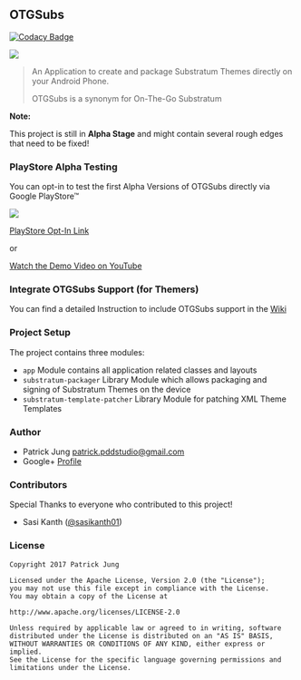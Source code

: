 ## OTGSubs

[![Codacy Badge](https://api.codacy.com/project/badge/Grade/cd9a450047584a52a9a0979e8bead2d9)](https://www.codacy.com/app/PDDStudio/OTGSubs?utm_source=github.com&utm_medium=referral&utm_content=PDDStudio/OTGSubs&utm_campaign=badger)

[![](https://raw.githubusercontent.com/PDDStudio/OTGSubs/develop/gfx/otgsubs_banner.jpg)](https://play.google.com/store/apps/details?id=com.pddstudio.otgsubs)

> An Application to create and package Substratum Themes directly on your Android Phone.
>
> OTGSubs is a synonym for On-The-Go Substratum

**Note:**

This project is still in **Alpha Stage** and might contain several rough edges that need to be fixed!

### PlayStore Alpha Testing

You can opt-in to test the first Alpha Versions of OTGSubs directly via Google PlayStore™

[![](https://github.com/PDDStudio/OTGSubs/blob/develop/gfx/en-play-badge.png)](https://play.google.com/store/apps/details?id=com.pddstudio.otgsubs)

[PlayStore Opt-In Link](https://play.google.com/apps/testing/com.pddstudio.otgsubs)

or

[Watch the Demo Video on YouTube](https://www.youtube.com/watch?v=c860SBdufzQ)

### Integrate OTGSubs Support (for Themers)

You can find a detailed Instruction to include OTGSubs support in the [Wiki](https://github.com/PDDStudio/OTGSubs/wiki/Themers:-Add-OTGSubs-Support-to-your-Theme)

### Project Setup

The project contains three modules:

* `app` Module contains all application related classes and layouts
* `substratum-packager` Library Module which allows packaging and signing of Substratum Themes on the device
* `substratum-template-patcher` Library Module for patching XML Theme Templates

### Author

* Patrick Jung [<patrick.pddstudio@gmail.com>](mailto:patrick.pddstudio@gmail.com)
* Google+ [Profile](https://plus.google.com/+PatrickJung42)

### Contributors

Special Thanks to everyone who contributed to this project!

* Sasi Kanth ([@sasikanth01](https://github.com/sasikanth01))

### License

	Copyright 2017 Patrick Jung

	Licensed under the Apache License, Version 2.0 (the "License");
	you may not use this file except in compliance with the License.
	You may obtain a copy of the License at

	http://www.apache.org/licenses/LICENSE-2.0

	Unless required by applicable law or agreed to in writing, software
	distributed under the License is distributed on an "AS IS" BASIS,
	WITHOUT WARRANTIES OR CONDITIONS OF ANY KIND, either express or implied.
	See the License for the specific language governing permissions and
	limitations under the License.

